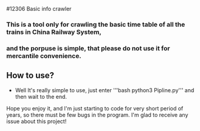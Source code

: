 #12306 Basic info crawler
### This is a tool only for crawling the basic time table of all the trains in China Railway System,
### and the porpuse is simple, that please do not use it for mercantile convenience.


## How to use?
* Well It's really simple to use, just enter '''bash
python3 Pipline.py''' and then wait to the end.

Hope you enjoy it, and I'm just starting to code for very short period of years, so there must be few bugs in the program.
I'm glad to receive any issue about this project!

	
